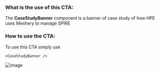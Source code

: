 ### What is the use of this CTA:
The **CaseStudyBanner** component is a banner of case study of how HPE uses Meshery to manage SPIRE

### How to use the CTA:
To use this CTA simply use
```
<CaseStudyBanner />
```

![image](https://github.com/meshery/meshery/assets/74408634/37332188-aae7-4f53-8a3b-27b0e55ed737)